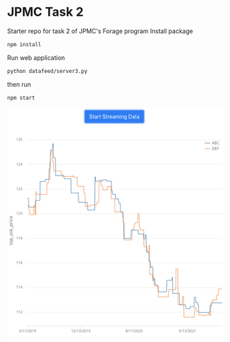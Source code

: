 # JPMC Task 2
Starter repo for task 2 of JPMC's Forage program
Install package
```bash
npm install
```
Run web application
```bash
python datafeed/server3.py
```
then run
```bash
npm start
```

![Result is shown as](result.png)

